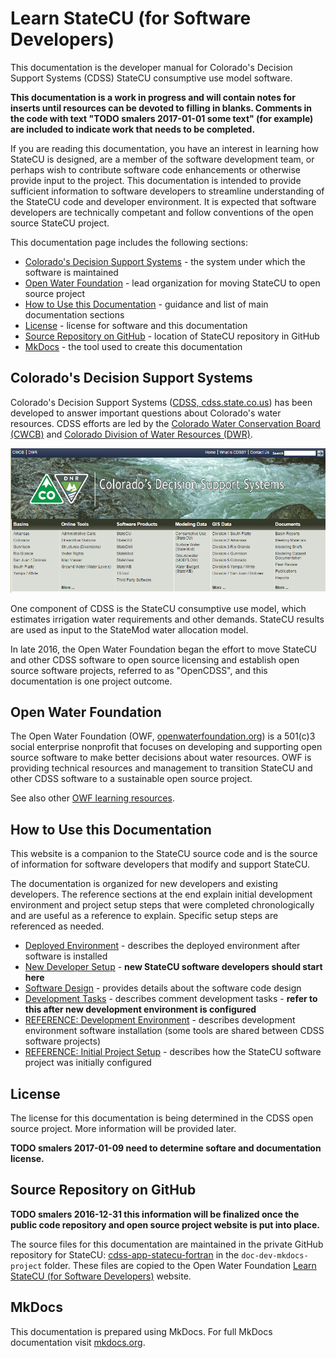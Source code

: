 # Learn StateCU (for Software Developers)

This documentation is the developer manual for Colorado's Decision Support Systems (CDSS) StateCU consumptive use model software.

**This documentation is a work in progress and will contain notes for inserts until resources can
be devoted to filling in blanks.  Comments in the code with text "TODO smalers 2017-01-01 some text" (for example)
are included to indicate work that needs to be completed.**

If you are reading this documentation, you have an interest in learning how StateCU is designed,
are a member of the software development team,
or perhaps wish to contribute software code enhancements or otherwise provide input to the project.
This documentation is intended to provide sufficient information to software developers
to streamline understanding of the StateCU code and developer environment.
It is expected that software developers are technically competant and
follow conventions of the open source StateCU project.

This documentation page includes the following sections:

* [Colorado's Decision Support Systems](#colorados-decision-support-systems) - the system under which the software is maintained
* [Open Water Foundation](#open-water-foundation) - lead organization for moving StateCU to open source project
* [How to Use this Documentation](#how-to-use-this-documentation) - guidance and list of main documentation sections
* [License](#license) - license for software and this documentation
* [Source Repository on GitHub](#source-repository-on-github) - location of StateCU repository in GitHub
* [MkDocs](#mkdocs) - the tool used to create this documentation

## Colorado's Decision Support Systems

Colorado's Decision Support Systems ([CDSS, cdss.state.co.us](http://cdss.state.co.us))
has been developed to answer important questions about Colorado's water resources.
CDSS efforts are led by the [Colorado Water Conservation Board (CWCB)](http://cwcb.state.co.us)
and [Colorado Division of Water Resources (DWR)](http://water.state.co.us).

![CDSS Website](images/CDSS-website.png)

One component of CDSS is the StateCU consumptive use model, which estimates irrigation water requirements and other demands.
StateCU results are used as input to the StateMod water allocation model.

In late 2016, the Open Water Foundation began the effort to move StateCU and other CDSS software to open source licensing
and establish open source software projects, referred to as "OpenCDSS", and this documentation is one project outcome.

## Open Water Foundation

The Open Water Foundation (OWF, [openwaterfoundation.org](http://openwaterfoundation.org)) is a 501(c)3 social enterprise
nonprofit that focuses on developing and supporting open source software to make better
decisions about water resources.  OWF is providing technical resources and management to
transition StateCU and other CDSS software to a sustainable open source project.

See also other [OWF learning resources](http://learn.openwaterfoundation.org).

## How to Use this Documentation

This website is a companion to the StateCU source code and is the source of
information for software developers that modify and support StateCU.

The documentation is organized for new developers and existing developers.
The reference sections at the end explain initial development environment and project setup steps that were completed chronologically
and are useful as a reference to explain.  Specific setup steps are referenced as needed.

* [Deployed Environment](deployed-env/overview/) - describes the deployed environment after software is installed
* [New Developer Setup](dev-new/overview/) - **new StateCU software developers should start here**
* [Software Design](software-design/overview/) - provides details about the software code design
* [Development Tasks](dev-tasks/overview/) - describes comment development tasks - **refer to this after new development environment is configured**
* [REFERENCE: Development Environment](dev-env/overview/) - describes development environment software installation (some tools are shared between CDSS software projects)
* [REFERENCE: Initial Project Setup](project-init/overview/) - describes how the StateCU software project was initially configured

## License

The license for this documentation is being determined in the CDSS open source project.
More information will be provided later.

**TODO smalers 2017-01-09 need to determine softare and documentation license.**

## Source Repository on GitHub

**TODO smalers 2016-12-31 this information will be finalized once the public code repository and open source project website is put into place.**

The source files for this documentation are maintained in the private GitHub repository for StateCU: [cdss-app-statecu-fortran](https://github.com/OpenWaterFoundation/cdss-app-statecu-fortran) in the `doc-dev-mkdocs-project` folder.
These files are copied to the Open Water Foundation [Learn StateCU (for Software Developers)](http://learn.openwaterfoundation.org/owf-learn-cdss-statecu-dev/index.html) website.

## MkDocs

This documentation is prepared using MkDocs.
For full MkDocs documentation visit [mkdocs.org](http://mkdocs.org).
